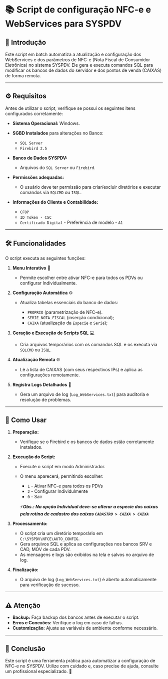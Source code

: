 # 📚 Script de configuração NFC-e e WebServices para SYSPDV

## 📜 Introdução

Este script em batch automatiza a atualização e configuração dos WebServices e dos parâmetros de NFC-e (Nota Fiscal de Consumidor Eletrônica) no sistema SYSPDV. Ele gera e executa comandos SQL para modificar os bancos de dados do servidor e dos pontos de venda (CAIXAS) de forma remota.

---

## ⚙️ Requisitos

Antes de utilizar o script, verifique se possui os seguintes itens configurados corretamente:

- **Sistema Operacional:** Windows.

- **SGBD Instalados** para alterações no Banco:
  - `SQL Server`
  - `Firebird 2.5`

- **Banco de Dados SYSPDV:**  
  - Arquivos do `SQL Server` ou `Firebird`.

- **Permissões adequadas:**
  - O usuário deve ter permissão para criar/excluir diretórios e executar comandos via `SQLCMD` ou `ISQL`.

- **Informações do Cliente e Contabilidade:**
  - `CFOP`
  - `ID Token - CSC`
  - `Certificado Digital` - Preferência de modelo - `A1` 

---

## 🛠️ Funcionalidades

O script executa as seguintes funções:

1. **Menu Interativo** 💭
   - Permite escolher entre ativar NFC-e para todos os PDVs ou configurar Individualmente.

2. **Configuração Automática** ⚙️
   - Atualiza tabelas essenciais do banco de dados:

     - `PROPRIO` (parametrização de NFC-e).   
     - `SERIE_NOTA_FISCAL` (inserção condicional);
     - `CAIXA` (atualização da `Especie` e `Serie`);

3. **Geração e Execução de Scripts SQL** 💻
   - Cria arquivos temporários com os comandos SQL e os executa via `SQLCMD` ou `ISQL`.

4. **Atualização Remota** 🌐
   - Lê a lista de CAIXAS (com seus respectivos IPs) e aplica as configurações remotamente.

5. **Registra Logs Detalhados** 📂
   - Gera um arquivo de log (`Log_WebServices.txt`) para auditoria e resolução de problemas.

---

## 🚀 Como Usar

1. **Preparação:**
   - Verifique se o Firebird e os bancos de dados estão corretamente instalados.

2. **Execução do Script:**
   - Execute o script em modo Administrador.
   - O menu aparecerá, permitindo escolher:
     - `1` - Ativar NFC-e para todos os PDVs
     - `2` - Configurar Individulmente
     - `0` - Sair

     ⚡***Obs.: Na opção Individual deve-se alterar a especie dos caixas pela rotina de cadastro dos caixas `CADASTRO > CAIXA > CAIXA`***

3. **Processamento:**
   - O script cria um diretório temporário em `C:\SYSPDV\NFCE\AUTO_CONFIG`.
   - Gera arquivos SQL e aplica as configurações nos bancos SRV e CAD, MOV de cada PDV.
   - As mensagens e logs são exibidos na tela e salvos no arquivo de log.

4. **Finalização:**
   - O arquivo de log (`Log_WebServices.txt`) é aberto automaticamente para verificação de sucesso.

---

## ⚠️ Atenção

- **Backup:** Faça backup dos bancos antes de executar o script.
- **Erros e Conexões:** Verifique o log em caso de falhas.
- **Customização:** Ajuste as variáveis de ambiente conforme necessário.

---

## 🎉 Conclusão

Este script é uma ferramenta prática para automatizar a configuração de NFC-e no SYSPDV. Utilize com cuidado e, caso precise de ajuda, consulte um profissional especializado. 🚀

